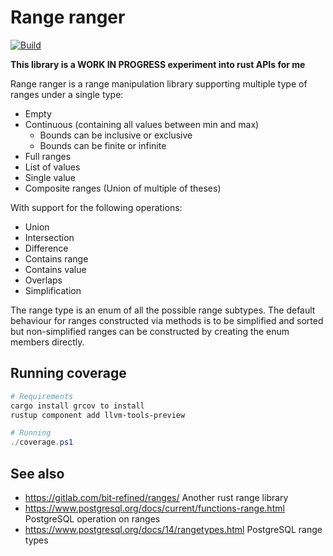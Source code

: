 # Range ranger

[![Build](https://github.com/vbfox/ranger.rs/actions/workflows/ci.yml/badge.svg)](https://github.com/vbfox/ranger.rs/actions/workflows/ci.yml)

**This library is a WORK IN PROGRESS experiment into rust APIs for me**

Range ranger is a range manipulation library supporting multiple type of ranges under a single type:

* Empty
* Continuous (containing all values between min and max)
  * Bounds can be inclusive or exclusive
  * Bounds can be finite or infinite
* Full ranges
* List of values
* Single value
* Composite ranges (Union of multiple of theses)

With support for the following operations:

* Union
* Intersection
* Difference
* Contains range
* Contains value
* Overlaps
* Simplification

The range type is an enum of all the possible range subtypes.
The default behaviour for ranges constructed via methods is to be simplified and sorted but non-simplified ranges can be constructed by creating the enum members directly.

## Running coverage

```powershell
# Requirements
cargo install grcov to install
rustup component add llvm-tools-preview

# Running
./coverage.ps1
```

## See also

* https://gitlab.com/bit-refined/ranges/ Another rust range library
* https://www.postgresql.org/docs/current/functions-range.html PostgreSQL operation on ranges
* https://www.postgresql.org/docs/14/rangetypes.html PostgreSQL range types
